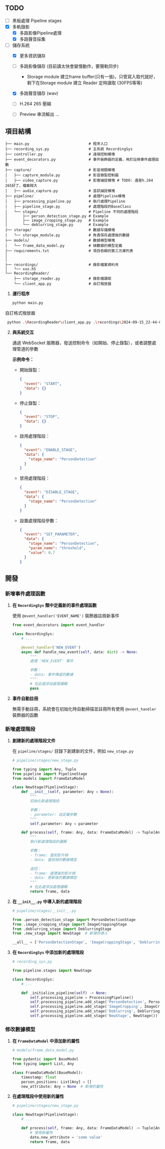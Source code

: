 ## TODO
- [ ] 黑板處理 Pipeline stages
- [x] 多軌錄影
  - [x] 多路影像Pipeline處理
  - [x] 多路聲音採集
- [ ] 儲存系統
  - [x] 更多資訊儲存
  - [ ] 多路影像儲存 (目前讀太快會變慢動作，要聲軌同步)
      - Storage module 建立frame buffer(只有一張)，只管寫入取代就好，剩下在Storage module 建立 Reader 定時讀取 (30FPS等等)
  - [x] 多路聲音儲存 (wav)
  - [ ] H.264 265 壓縮
  - [ ] Preview 串流輸出
...


## 項目結構

```
├── main.py                           # 程序入口
├── recording_sys.py                  # 主系統 RecordingSys
├── controller.py                     # 遠端控制模塊
├── event_decorators.py               # 事件裝飾器的定義，用於註冊事件處理函數
├── capture/                          # 影音相關模塊
│   ├── capture_module.py             # 影音錄製控制器
│   ├── video_capture.py              # 影像捕捉模塊 # TODO: 還是h.264 265好了，檔案賊大
│   ├── audio_capture.py              # 音訊捕捉模塊
├── pipeline/                         # 處理Pipeline模塊
│   ├── processing_pipeline.py        # 執行處理Pipeline
│   ├── pipeline_stage.py             # 處理階段的BaseClass
│   └── stages/                       # Pipeline 不同的處理階段
│       ├── person_detection_stage.py # Example
│       ├── image_cropping_stage.py   # Example
│       └── deblurring_stage.py       # Example
├── storage/                          # 數據存儲模塊
│   └── storage_module.py             # 負責保存處理後的數據
├── models/                           # 數據模型模塊
│   └── frame_data_model.py           # 幀數據的模型定義
├── requirements.txt                  # 項目依賴的第三方庫列表
│
│
├── recordings/                       # 錄影檔案資料夾
│   └── xxx.h5
└── RecordingReader/
    ├── storage_reader.py             # 錄影檔讀取
    └── client_app.py                 # 自訂撥放器

```

1. **運行程序**
   ```bash
   python main.py
   ```
   
  自訂格式撥放器
  ```bash
   python .\RecordingReader\client_app.py .\recordings\2024-09-15_22-44-08.h5
   ```


2. **與系統交互**

   通過 WebSocket 服務器，發送控制命令（如開始、停止錄製），或者調整處理管道的參數

   **示例命令：**

   - 開始錄製：

     ```json
     {
       "event": "START",
       "data": {}
     }
     ```

   - 停止錄製：

     ```json
     {
       "event": "STOP",
       "data": {}
     }
     ```

   - 啟用處理階段：

     ```json
     {
       "event": "ENABLE_STAGE",
       "data": {
         "stage_name": "PersonDetection"
       }
     }
     ```

   - 禁用處理階段：

     ```json
     {
       "event": "DISABLE_STAGE",
       "data": {
         "stage_name": "PersonDetection"
       }
     }
     ```

   - 設置處理階段參數：

     ```json
     {
       "event": "SET_PARAMETER",
       "data": {
         "stage_name": "PersonDetection",
         "param_name": "threshold",
         "value": 0.7
       }
     }
     ```

## 開發

### 新增事件處理函數

1. **在 `RecordingSys` 類中定義新的事件處理函數**

   使用 `@event_handler('EVENT_NAME')` 裝飾器註冊新事件

   ```python
   from event_decorators import event_handler

   class RecordingSys:
       # ...

       @event_handler('NEW_EVENT')
       async def handle_new_event(self, data: dict) -> None:
           """
           處理 'NEW_EVENT' 事件

           參數：
           - data: 事件傳遞的數據
           """
           # 在此處添加處理邏輯
           pass
   ```

2. **事件自動註冊**

   無需手動註冊，系統會在初始化時自動掃描並註冊所有使用 `@event_handler` 裝飾器的函數

### 新增處理階段

1. **創建新的處理階段文件**

   在 `pipeline/stages/` 目錄下創建新的文件，例如 `new_stage.py`

   ```python
   # pipeline/stages/new_stage.py

   from typing import Any, Tuple
   from pipeline import PipelineStage
   from models import FrameDataModel

   class NewStage(PipelineStage):
       def __init__(self, parameter: Any = None):
           """
           初始化新處理階段

           參數：
           - parameter: 自定義參數
           """
           self.parameter: Any = parameter

       def process(self, frame: Any, data: FrameDataModel) -> Tuple[Any, FrameDataModel]:
           """
           執行新處理階段的邏輯

           參數：
           - frame: 當前影片幀
           - data: 當前幀的數據模型

           返回：
           - frame: 處理後的影片幀
           - data: 更新後的數據模型
           """
           # 在此處添加處理邏輯
           return frame, data
   ```

2. **在 `__init__.py` 中導入新的處理階段**

   ```python
   # pipeline/stages/__init__.py

   from .person_detection_stage import PersonDetectionStage
   from .image_cropping_stage import ImageCroppingStage
   from .deblurring_stage import DeblurringStage
   from .new_stage import NewStage  # 新增的導入

   __all__ = ['PersonDetectionStage', 'ImageCroppingStage', 'DeblurringStage', 'NewStage']
   ```

3. **在 `RecordingSys` 中添加新的處理階段**

   ```python
   # recording_sys.py

   from pipeline.stages import NewStage

   class RecordingSys:
       # ...

       def _initialize_pipeline(self) -> None:
           self.processing_pipeline = ProcessingPipeline()
           self.processing_pipeline.add_stage('PersonDetection', PersonDetectionStage())
           self.processing_pipeline.add_stage('ImageCropping', ImageCroppingStage())
           self.processing_pipeline.add_stage('Deblurring', DeblurringStage())
           self.processing_pipeline.add_stage('NewStage', NewStage())  # 添加新的階段
   ```

### 修改數據模型

1. **在 `FrameDataModel` 中添加新的屬性**

   ```python
   # models/frame_data_model.py

   from pydantic import BaseModel
   from typing import List, Any

   class FrameDataModel(BaseModel):
       timestamp: float
       person_positions: List[Any] = []
       new_attribute: Any = None  # 新增的屬性
   ```

2. **在處理階段中使用新的屬性**

   ```python
   # pipeline/stages/new_stage.py

   class NewStage(PipelineStage):
       # ...

       def process(self, frame: Any, data: FrameDataModel) -> Tuple[Any, FrameDataModel]:
           # 使用新屬性
           data.new_attribute = 'some value'
           return frame, data
   ```
